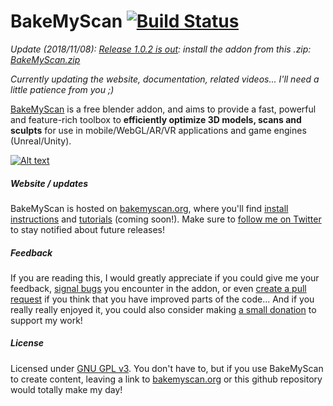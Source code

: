 # BakeMyScan [![Build Status](https://travis-ci.org/norgeotloic/BakeMyScan.svg?branch=master)](https://travis-ci.org/norgeotloic/BakeMyScan)

*Update (2018/11/08): [Release 1.0.2 is out](https://github.com/norgeotloic/BakeMyScan/releases/tag/1.0.2): install the addon from this .zip: [BakeMyScan.zip](https://github.com/norgeotloic/BakeMyScan/releases/download/1.0.2/BakeMyScan.zip)*

*Currently updating the website, documentation, related videos... I'll need a little patience from you ;)*

[BakeMyScan](http://bakemyscan.org) is a free blender addon, and aims to provide a fast, powerful and feature-rich toolbox to **efficiently optimize 3D models, scans and sculpts** for use in mobile/WebGL/AR/VR applications and game engines (Unreal/Unity).

[![Alt text](https://img.youtube.com/vi/bXkiSyLmQHg/0.jpg)](https://youtu.be/bXkiSyLmQHg)

##### Website / updates

BakeMyScan is hosted on [bakemyscan.org](http://bakemyscan.org), where you'll find [install instructions](http://bakemyscan.org/install) and [tutorials](http://bakemyscan.org/install/tutorials) (coming soon!). Make sure to [follow me on Twitter](https://twitter.com/norgeotloic) to stay notified about future releases!

##### Feedback

If you are reading this, I would greatly appreciate if you could give me your feedback, [signal bugs](https://github.com/norgeotloic/BakeMyScan/issues) you encounter in the addon, or even [create a pull request](https://github.com/norgeotloic/BakeMyScan/pulls) if you think that you have improved parts of the code... And if you really really enjoyed it, you could also consider making [a small donation](http://bakemyscan.org/donate) to support my work!

##### License

Licensed under [GNU GPL v3](LICENSE). You don't have to, but if you use BakeMyScan to create content, leaving a link to [bakemyscan.org](http://bakemyscan.org) or this github repository would totally make my day!
